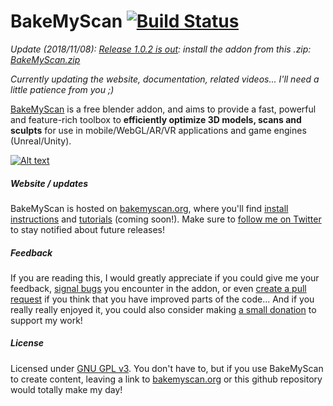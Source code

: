 # BakeMyScan [![Build Status](https://travis-ci.org/norgeotloic/BakeMyScan.svg?branch=master)](https://travis-ci.org/norgeotloic/BakeMyScan)

*Update (2018/11/08): [Release 1.0.2 is out](https://github.com/norgeotloic/BakeMyScan/releases/tag/1.0.2): install the addon from this .zip: [BakeMyScan.zip](https://github.com/norgeotloic/BakeMyScan/releases/download/1.0.2/BakeMyScan.zip)*

*Currently updating the website, documentation, related videos... I'll need a little patience from you ;)*

[BakeMyScan](http://bakemyscan.org) is a free blender addon, and aims to provide a fast, powerful and feature-rich toolbox to **efficiently optimize 3D models, scans and sculpts** for use in mobile/WebGL/AR/VR applications and game engines (Unreal/Unity).

[![Alt text](https://img.youtube.com/vi/bXkiSyLmQHg/0.jpg)](https://youtu.be/bXkiSyLmQHg)

##### Website / updates

BakeMyScan is hosted on [bakemyscan.org](http://bakemyscan.org), where you'll find [install instructions](http://bakemyscan.org/install) and [tutorials](http://bakemyscan.org/install/tutorials) (coming soon!). Make sure to [follow me on Twitter](https://twitter.com/norgeotloic) to stay notified about future releases!

##### Feedback

If you are reading this, I would greatly appreciate if you could give me your feedback, [signal bugs](https://github.com/norgeotloic/BakeMyScan/issues) you encounter in the addon, or even [create a pull request](https://github.com/norgeotloic/BakeMyScan/pulls) if you think that you have improved parts of the code... And if you really really enjoyed it, you could also consider making [a small donation](http://bakemyscan.org/donate) to support my work!

##### License

Licensed under [GNU GPL v3](LICENSE). You don't have to, but if you use BakeMyScan to create content, leaving a link to [bakemyscan.org](http://bakemyscan.org) or this github repository would totally make my day!
